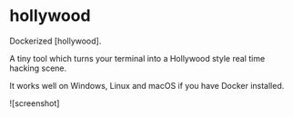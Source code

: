 # hollywood

Dockerized [hollywood].

A tiny tool which turns your terminal into a Hollywood style real time hacking scene.

It works well on Windows, Linux and macOS if you have Docker installed.

![screenshot]

